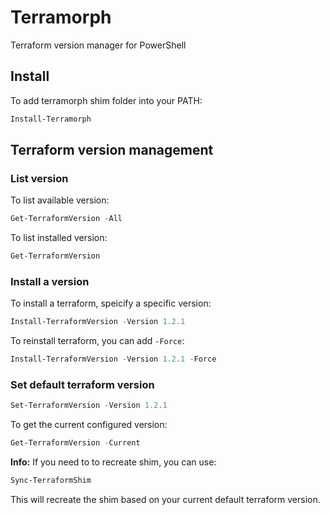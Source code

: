 # Terramorph

Terraform version manager for PowerShell

## Install

To add terramorph shim folder into your PATH:

```powershell
Install-Terramorph
```

## Terraform version management

### List version

To list available version:
```powershell
Get-TerraformVersion -All
```

To list installed version:
```powershell
Get-TerraformVersion
```

### Install a version

To install a terraform, speicify a specific version:
```powershell
Install-TerraformVersion -Version 1.2.1
```

To reinstall terraform, you can add `-Force`:
```powershell
Install-TerraformVersion -Version 1.2.1 -Force
```

### Set default terraform version

```powershell
Set-TerraformVersion -Version 1.2.1
```

To get the current configured version:
```powershell
Get-TerraformVersion -Current
```

**Info:**
If you need to to recreate shim, you can use:
```powershell
Sync-TerraformShim
```

This will recreate the shim based on your current default terraform version.